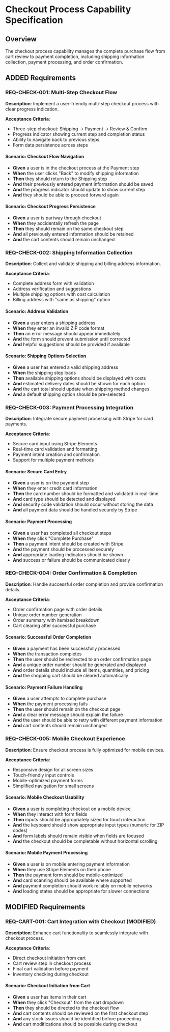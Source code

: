 # Checkout Process Capability Specification

## Overview
The checkout process capability manages the complete purchase flow from cart review to payment completion, including shipping information collection, payment processing, and order confirmation.

## ADDED Requirements

### REQ-CHECK-001: Multi-Step Checkout Flow
**Description**: Implement a user-friendly multi-step checkout process with clear progress indication.

**Acceptance Criteria**:
- Three-step checkout: Shipping → Payment → Review & Confirm
- Progress indicator showing current step and completion status
- Ability to navigate back to previous steps
- Form data persistence across steps

#### Scenario: Checkout Flow Navigation
- **Given** a user is in the checkout process at the Payment step
- **When** the user clicks "Back" to modify shipping information
- **Then** they should return to the Shipping step
- **And** their previously entered payment information should be saved
- **And** the progress indicator should update to show current step
- **And** they should be able to proceed forward again

#### Scenario: Checkout Progress Persistence
- **Given** a user is partway through checkout
- **When** they accidentally refresh the page
- **Then** they should remain on the same checkout step
- **And** all previously entered information should be retained
- **And** the cart contents should remain unchanged

### REQ-CHECK-002: Shipping Information Collection
**Description**: Collect and validate shipping and billing address information.

**Acceptance Criteria**:
- Complete address form with validation
- Address verification and suggestions
- Multiple shipping options with cost calculation
- Billing address with "same as shipping" option

#### Scenario: Address Validation
- **Given** a user enters a shipping address
- **When** they enter an invalid ZIP code format
- **Then** an error message should appear immediately
- **And** the form should prevent submission until corrected
- **And** helpful suggestions should be provided if available

#### Scenario: Shipping Options Selection
- **Given** a user has entered a valid shipping address
- **When** the shipping step loads
- **Then** available shipping options should be displayed with costs
- **And** estimated delivery dates should be shown for each option
- **And** the cart total should update when shipping method changes
- **And** a default shipping option should be pre-selected

### REQ-CHECK-003: Payment Processing Integration
**Description**: Integrate secure payment processing with Stripe for card payments.

**Acceptance Criteria**:
- Secure card input using Stripe Elements
- Real-time card validation and formatting
- Payment intent creation and confirmation
- Support for multiple payment methods

#### Scenario: Secure Card Entry
- **Given** a user is on the payment step
- **When** they enter credit card information
- **Then** the card number should be formatted and validated in real-time
- **And** card type should be detected and displayed
- **And** security code validation should occur without storing the data
- **And** all payment data should be handled securely by Stripe

#### Scenario: Payment Processing
- **Given** a user has completed all checkout steps
- **When** they click "Complete Purchase"
- **Then** a payment intent should be created with Stripe
- **And** the payment should be processed securely
- **And** appropriate loading indicators should be shown
- **And** success or failure should be communicated clearly

### REQ-CHECK-004: Order Confirmation & Completion
**Description**: Handle successful order completion and provide confirmation details.

**Acceptance Criteria**:
- Order confirmation page with order details
- Unique order number generation
- Order summary with itemized breakdown
- Cart clearing after successful purchase

#### Scenario: Successful Order Completion
- **Given** a payment has been successfully processed
- **When** the transaction completes
- **Then** the user should be redirected to an order confirmation page
- **And** a unique order number should be generated and displayed
- **And** order details should include all items, quantities, and pricing
- **And** the shopping cart should be cleared automatically

#### Scenario: Payment Failure Handling
- **Given** a user attempts to complete purchase
- **When** the payment processing fails
- **Then** the user should remain on the checkout page
- **And** a clear error message should explain the failure
- **And** the user should be able to retry with different payment information
- **And** cart contents should remain unchanged

### REQ-CHECK-005: Mobile Checkout Experience
**Description**: Ensure checkout process is fully optimized for mobile devices.

**Acceptance Criteria**:
- Responsive design for all screen sizes
- Touch-friendly input controls
- Mobile-optimized payment forms
- Simplified navigation for small screens

#### Scenario: Mobile Checkout Usability
- **Given** a user is completing checkout on a mobile device
- **When** they interact with form fields
- **Then** inputs should be appropriately sized for touch interaction
- **And** the keyboard should show appropriate input types (numeric for ZIP codes)
- **And** form labels should remain visible when fields are focused
- **And** the checkout should be completable without horizontal scrolling

#### Scenario: Mobile Payment Processing
- **Given** a user is on mobile entering payment information
- **When** they use Stripe Elements on their phone
- **Then** the payment form should be mobile-optimized
- **And** card scanning should be available where supported
- **And** payment completion should work reliably on mobile networks
- **And** loading states should be appropriate for slower connections

## MODIFIED Requirements

### REQ-CART-001: Cart Integration with Checkout (MODIFIED)
**Description**: Enhance cart functionality to seamlessly integrate with checkout process.

**Acceptance Criteria**:
- Direct checkout initiation from cart
- Cart review step in checkout process
- Final cart validation before payment
- Inventory checking during checkout

#### Scenario: Checkout Initiation from Cart
- **Given** a user has items in their cart
- **When** they click "Checkout" from the cart dropdown
- **Then** they should be directed to the checkout flow
- **And** cart contents should be reviewed on the first checkout step
- **And** any stock issues should be identified before proceeding
- **And** cart modifications should be possible during checkout